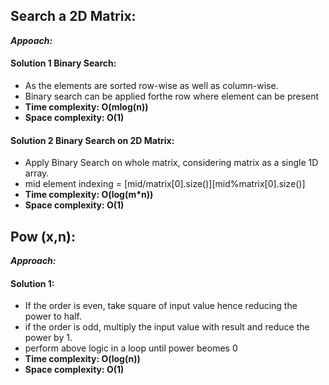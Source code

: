 ## Search a 2D Matrix:

**_Appoach:_**

#### Solution 1 Binary Search:

- As the elements are sorted row-wise as well as column-wise.
- Binary search can be applied forthe row where element can be present
- **Time complexity: O(mlog(n))** 
- **Space complexity: O(1)**

#### Solution 2 Binary Search on 2D Matrix:

- Apply Binary Search on whole matrix, considering matrix as a single 1D array.
- mid element indexing = [mid/matrix[0].size()][mid%matrix[0].size()]
- **Time complexity: O(log(m*n))** 
- **Space complexity: O(1)**

## Pow (x,n):

**_Approach:_**

#### Solution 1:

- If the order is even, take square of input value hence reducing the power to half.
- if the order is odd, multiply the input value with result and reduce the power by 1.
- perform above logic in a loop until power beomes 0
- **Time complexity: O(log(n))** 
- **Space complexity: O(1)**
